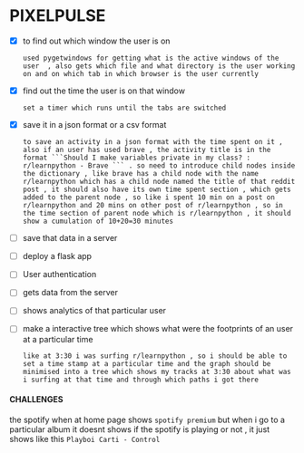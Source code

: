 # PIXELPULSE

* [X] to find out which window the user is on

  `used pygetwindows for getting what is the active windows of the user  , also gets which file and what directory is the user working on and on which tab in which browser is the user currently `
* [X] find out the time the user is on that window

  `set a timer which runs until the tabs are switched `
* [X] save it in a json format or a csv format

  `to save an activity in a json format with the time spent on it , also if an user has used brave , the activity title is in the format ```Should I make variables private in my class? : r/learnpython - Brave ``` . so need to introduce child nodes inside the dictionary , like brave has a child node with the name r/learnpython which has a child node named the title of that reddit post , it should also have its own time spent section , which gets added to the parent node , so like i spent 10 min on a post on r/learnpython and 20 mins on other post of r/learnpython , so in the time section of parent node which is r/learnpython , it should show a cumulation of 10+20=30 minutes `
* [ ] save that data in a server
* [ ] deploy a flask app
* [ ] User authentication
* [ ] gets data from the server
* [ ] shows analytics of that particular user
* [ ] make a interactive tree which shows what were the footprints of an user at a particular time

  `like at 3:30 i was surfing r/learnpython , so i should be able to set a time stamp at a particular time and the graph should be minimised into a tree which shows my tracks at 3:30 about what was i surfing at that time and through which paths i got there `

#### CHALLENGES

the spotify when at home page shows `spotify premium` but when i go to a particular album it doesnt shows if the spotify is playing or not , it just shows like this `Playboi Carti - Control`
